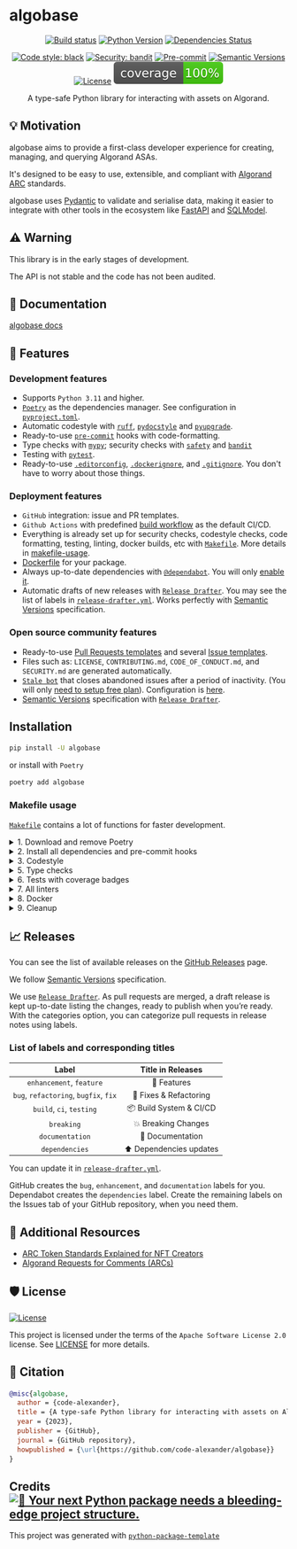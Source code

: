# algobase

<div align="center">

[![Build status](https://github.com/code-alexander/algobase/workflows/build/badge.svg?branch=main&event=push)](https://github.com/code-alexander/algobase/actions?query=workflow%3Abuild)
[![Python Version](https://img.shields.io/pypi/pyversions/algobase.svg)](https://pypi.org/project/algobase/)
[![Dependencies Status](https://img.shields.io/badge/dependencies-up%20to%20date-brightgreen.svg)](https://github.com/code-alexander/algobase/pulls?utf8=%E2%9C%93&q=is%3Apr%20author%3Aapp%2Fdependabot)

[![Code style: black](https://img.shields.io/badge/code%20style-black-000000.svg)](https://github.com/psf/black)
[![Security: bandit](https://img.shields.io/badge/security-bandit-green.svg)](https://github.com/PyCQA/bandit)
[![Pre-commit](https://img.shields.io/badge/pre--commit-enabled-brightgreen?logo=pre-commit&logoColor=white)](https://github.com/code-alexander/algobase/blob/main/.pre-commit-config.yaml)
[![Semantic Versions](https://img.shields.io/badge/%20%20%F0%9F%93%A6%F0%9F%9A%80-semantic--versions-e10079.svg)](https://github.com/code-alexander/algobase/releases)
[![License](https://img.shields.io/github/license/code-alexander/algobase)](https://github.com/code-alexander/algobase/blob/main/LICENSE)
![Coverage Report](assets/images/coverage.svg)

A type-safe Python library for interacting with assets on Algorand.

</div>

## 💡 Motivation

algobase aims to provide a first-class developer experience for creating, managing, and querying Algorand ASAs.

It's designed to be easy to use, extensible, and compliant with [Algorand ARC](https://arc.algorand.foundation/) standards.

algobase uses [Pydantic](https://github.com/pydantic/pydantic) to validate and serialise data, making it easier to integrate with other tools in the ecosystem like [FastAPI](https://github.com/tiangolo/fastapi) and [SQLModel](https://github.com/tiangolo/sqlmodel).

## ⚠️ Warning

This library is in the early stages of development.

The API is not stable and the code has not been audited.

## 📖 Documentation

[algobase docs](https://code-alexander.github.io/algobase/)

## 🚀 Features

### Development features

- Supports `Python 3.11` and higher.
- [`Poetry`](https://python-poetry.org/) as the dependencies manager. See configuration in [`pyproject.toml`](https://github.com/code-alexander/algobase/blob/main/pyproject.toml).
- Automatic codestyle with [`ruff`](https://github.com/astral-sh/ruff), [`pydocstyle`](https://github.com/PyCQA/pydocstyle) and [`pyupgrade`](https://github.com/asottile/pyupgrade).
- Ready-to-use [`pre-commit`](https://pre-commit.com/) hooks with code-formatting.
- Type checks with [`mypy`](https://mypy.readthedocs.io); security checks with [`safety`](https://github.com/pyupio/safety) and [`bandit`](https://github.com/PyCQA/bandit)
- Testing with [`pytest`](https://docs.pytest.org/en/latest/).
- Ready-to-use [`.editorconfig`](https://github.com/code-alexander/algobase/blob/main/.editorconfig), [`.dockerignore`](https://github.com/code-alexander/algobase/blob/main/.dockerignore), and [`.gitignore`](https://github.com/code-alexander/algobase/blob/main/.gitignore). You don't have to worry about those things.

### Deployment features

- `GitHub` integration: issue and PR templates.
- `Github Actions` with predefined [build workflow](https://github.com/code-alexander/algobase/blob/main/.github/workflows/build.yml) as the default CI/CD.
- Everything is already set up for security checks, codestyle checks, code formatting, testing, linting, docker builds, etc with [`Makefile`](https://github.com/code-alexander/algobase/blob/main/Makefile#L89). More details in [makefile-usage](#makefile-usage).
- [Dockerfile](https://github.com/code-alexander/algobase/blob/main/docker/Dockerfile) for your package.
- Always up-to-date dependencies with [`@dependabot`](https://dependabot.com/). You will only [enable it](https://docs.github.com/en/github/administering-a-repository/enabling-and-disabling-version-updates#enabling-github-dependabot-version-updates).
- Automatic drafts of new releases with [`Release Drafter`](https://github.com/marketplace/actions/release-drafter). You may see the list of labels in [`release-drafter.yml`](https://github.com/code-alexander/algobase/blob/main/.github/release-drafter.yml). Works perfectly with [Semantic Versions](https://semver.org/) specification.

### Open source community features

- Ready-to-use [Pull Requests templates](https://github.com/code-alexander/algobase/blob/main/.github/PULL_REQUEST_TEMPLATE.md) and several [Issue templates](https://github.com/code-alexander/algobase/tree/main/.github/ISSUE_TEMPLATE).
- Files such as: `LICENSE`, `CONTRIBUTING.md`, `CODE_OF_CONDUCT.md`, and `SECURITY.md` are generated automatically.
- [`Stale bot`](https://github.com/apps/stale) that closes abandoned issues after a period of inactivity. (You will only [need to setup free plan](https://github.com/marketplace/stale)). Configuration is [here](https://github.com/code-alexander/algobase/blob/main/.github/.stale.yml).
- [Semantic Versions](https://semver.org/) specification with [`Release Drafter`](https://github.com/marketplace/actions/release-drafter).

## Installation

```bash
pip install -U algobase
```

or install with `Poetry`

```bash
poetry add algobase
```

### Makefile usage

[`Makefile`](https://github.com/code-alexander/algobase/blob/main/Makefile) contains a lot of functions for faster development.

<details>
<summary>1. Download and remove Poetry</summary>
<p>

To download and install Poetry run:

```bash
make poetry-download
```

To uninstall

```bash
make poetry-remove
```

</p>
</details>

<details>
<summary>2. Install all dependencies and pre-commit hooks</summary>
<p>

Install requirements:

```bash
make install
```

Pre-commit hooks coulb be installed after `git init` via

```bash
make pre-commit-install
```

</p>
</details>

<details>
<summary>3. Codestyle</summary>
<p>

Automatic formatting uses `ruff`.

```bash
make codestyle

# or use synonym
make formatting
```

Codestyle checks only, without rewriting files:

```bash
make check-codestyle
```

> Note: `check-codestyle` uses `ruff` libraries.

Update all dev libraries to the latest version using one comand

```bash
make update-dev-deps
```

<details>
<summary>4. Code security</summary>
<p>

```bash
make check-safety
```

This command launches `Poetry` integrity checks as well as identifies security issues with `Safety` and `Bandit`.

```bash
make check-safety
```

</p>
</details>

</p>
</details>

<details>
<summary>5. Type checks</summary>
<p>

Run `mypy` static type checker

```bash
make mypy
```

</p>
</details>

<details>
<summary>6. Tests with coverage badges</summary>
<p>

Run `pytest`

```bash
make test
```

</p>
</details>

<details>
<summary>7. All linters</summary>
<p>

Of course there is a command to ~~rule~~ run all linters in one:

```bash
make lint
```

the same as:

```bash
make test && make check-codestyle && make mypy && make check-safety
```

</p>
</details>

<details>
<summary>8. Docker</summary>
<p>

```bash
make docker-build
```

which is equivalent to:

```bash
make docker-build VERSION=latest
```

Remove docker image with

```bash
make docker-remove
```

More information [about docker](https://github.com/code-alexander/algobase/tree/main/docker).

</p>
</details>

<details>
<summary>9. Cleanup</summary>
<p>
Delete pycache files

```bash
make pycache-remove
```

Remove package build

```bash
make build-remove
```

Delete .DS_STORE files

```bash
make dsstore-remove
```

Remove .mypycache

```bash
make mypycache-remove
```

Or to remove all above run:

```bash
make cleanup
```

</p>
</details>

## 📈 Releases

You can see the list of available releases on the [GitHub Releases](https://github.com/code-alexander/algobase/releases) page.

We follow [Semantic Versions](https://semver.org/) specification.

We use [`Release Drafter`](https://github.com/marketplace/actions/release-drafter). As pull requests are merged, a draft release is kept up-to-date listing the changes, ready to publish when you’re ready. With the categories option, you can categorize pull requests in release notes using labels.

### List of labels and corresponding titles

|               **Label**               |  **Title in Releases**  |
| :-----------------------------------: | :---------------------: |
|       `enhancement`, `feature`        |       🚀 Features       |
| `bug`, `refactoring`, `bugfix`, `fix` | 🔧 Fixes & Refactoring  |
|       `build`, `ci`, `testing`        | 📦 Build System & CI/CD |
|              `breaking`               |   💥 Breaking Changes   |
|            `documentation`            |    📝 Documentation     |
|            `dependencies`             | ⬆️ Dependencies updates |

You can update it in [`release-drafter.yml`](https://github.com/code-alexander/algobase/blob/main/.github/release-drafter.yml).

GitHub creates the `bug`, `enhancement`, and `documentation` labels for you. Dependabot creates the `dependencies` label. Create the remaining labels on the Issues tab of your GitHub repository, when you need them.

## 📖 Additional Resources

- [ARC Token Standards Explained for NFT Creators](https://www.algorand.foundation/news/arc-token-standards-explained-for-nft-creators)
- [Algorand Requests for Comments (ARCs)](https://arc.algorand.foundation/)

## 🛡 License

[![License](https://img.shields.io/github/license/code-alexander/algobase)](https://github.com/code-alexander/algobase/blob/main/LICENSE)

This project is licensed under the terms of the `Apache Software License 2.0` license. See [LICENSE](https://github.com/code-alexander/algobase/blob/main/LICENSE) for more details.

## 📃 Citation

```bibtex
@misc{algobase,
  author = {code-alexander},
  title = {A type-safe Python library for interacting with assets on Algorand.},
  year = {2023},
  publisher = {GitHub},
  journal = {GitHub repository},
  howpublished = {\url{https://github.com/code-alexander/algobase}}
}
```

## Credits [![🚀 Your next Python package needs a bleeding-edge project structure.](https://img.shields.io/badge/python--package--template-%F0%9F%9A%80-brightgreen)](https://github.com/TezRomacH/python-package-template)

This project was generated with [`python-package-template`](https://github.com/TezRomacH/python-package-template)
